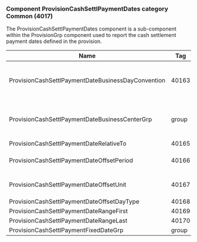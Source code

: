 ### Component ProvisionCashSettlPaymentDates category Common (4017)

The ProvisionCashSettlPaymentDates component is a sub-component within the ProvisionGrp component used to report the cash settlement payment dates defined in the provision.

| Name                                               | Tag   | Req'd | Documentation                                                                                                                               |
|----------------------------------------------------|-------|----------|-------------------------------------------------------------------------------------------------------------------------------|
| ProvisionCashSettlPaymentDateBusinessDayConvention | 40163 |       | When specified, this overrides the business day convention defined in the DateAdjustment component in Instrument. The specified value would be specific to this instance of the provisional cash settlement payment dates. |
| ProvisionCashSettlPaymentDateBusinessCenterGrp     | group |       | When specified, this overrides the business centers defined in the DateAdjustment component in Instrument. The specified values would be specific to this instance of the provisional cash settlement payment dates.       |
| ProvisionCashSettlPaymentDateRelativeTo            | 40165 |       |                                                                                                                                |
| ProvisionCashSettlPaymentDateOffsetPeriod          | 40166 |       | Conditionally required when ProvisionCashSettlPaymentDateOffsetUnit(40167) is specified.                                                                                                                               |
| ProvisionCashSettlPaymentDateOffsetUnit            | 40167 |       | Conditionally required when ProvisionCashSettlPaymentDateOffsetPeriod(40166) is specified.                                                                                                                               |
| ProvisionCashSettlPaymentDateOffsetDayType         | 40168 |       |                                                                                                                                |
| ProvisionCashSettlPaymentDateRangeFirst            | 40169 |       |                                                                                                                                |
| ProvisionCashSettlPaymentDateRangeLast             | 40170 |       |                                                                                                                                |
| ProvisionCashSettlPaymentFixedDateGrp              | group |       |                                                                                                                                |

